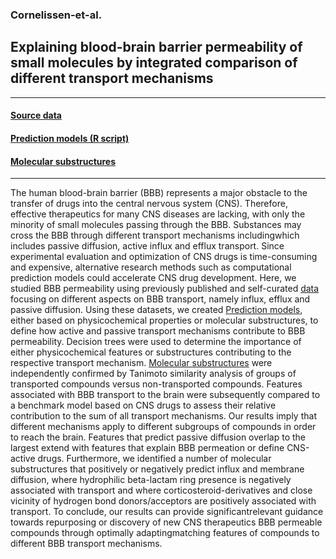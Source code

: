 ### Cornelissen-et-al.

## Explaining blood-brain barrier permeability of small molecules by integrated comparison of different transport mechanisms
____________________________________________________________________________________________________________________________________________________
#### [Source data](https://github.com/bartwesterman/Cornelissen-et-al./tree/Prediction-models)
#### [Prediction models (R script)](https://github.com/bartwesterman/Cornelissen-et-al./tree/Prediction-models)
#### [Molecular substructures](https://github.com/bartwesterman/Cornelissen-et-al./tree/Representation-of-molecules) 
____________________________________________________________________________________________________________________________________________________
The human blood-brain barrier (BBB) represents a major obstacle to the transfer of drugs into the central nervous system (CNS). Therefore, effective therapeutics for many CNS diseases are lacking, with only the minority of small molecules passing through the BBB. Substances may cross the BBB through different transport mechanisms includingwhich includes passive diffusion, active influx and efflux transport. Since experimental evaluation and optimization of CNS drugs is time-consuming and expensive, alternative research methods such as computational prediction models could accelerate CNS drug development. Here, we studied BBB permeability using previously published and self-curated [data](https://github.com/bartwesterman/Cornelissen-et-al./tree/Prediction-models) focusing on different aspects on BBB transport, namely influx, efflux and passive diffusion. Using these datasets, we created [Prediction models](https://github.com/bartwesterman/Cornelissen-et-al./tree/Prediction-models), either based on physicochemical properties or molecular substructures, to define how active and passive transport mechanisms contribute to BBB permeability. Decision trees were used to determine the importance of either physicochemical features or substructures contributing to the respective transport mechanism. [Molecular substructures](https://github.com/bartwesterman/Cornelissen-et-al./tree/Representation-of-molecules) were independently confirmed by Tanimoto similarity analysis of groups of transported compounds versus non-transported compounds. Features associated with BBB transport to the brain were subsequently compared to a benchmark model based on CNS drugs to assess their relative contribution to the sum of all transport mechanisms.  Our results imply that different mechanisms apply to different subgroups of compounds in order to reach the brain. Features that predict passive diffusion overlap to the largest extend with features that explain BBB permeation or define CNS-active drugs. Furthermore, we identified a number of molecular substructures that positively or negatively predict influx and membrane diffusion, where hydrophilic beta-lactam ring presence is negatively associated with transport and where corticosteroid-derivatives and close vicinity of hydrogen bond donors/acceptors are positively associated with transport. To conclude, our results can provide significantrelevant guidance towards repurposing or discovery of new CNS therapeutics BBB permeable compounds through optimally adaptingmatching features of compounds to different BBB transport mechanisms.



